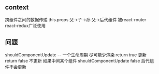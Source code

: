 ## context
  跨组件之间的数据传递
  this.props
  父->子->孙
  父->后代组件
  被react-router react-redux广泛使用
## 问题
  shouldComponentUpdate -- 一个生命周期
  尽可能少渲染
  return true 更新
  return false 不更新
  如果中间某个组件 shouldComponentUpdate false 后代组件不会更新